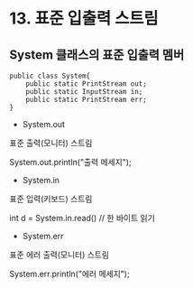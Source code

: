 # 13. 표준 입출력 스트림

## System 클래스의 표준 입출력 멤버

```
public class System{ 
	public static PrintStream out; 
	public static InputStream in; 
	public static PrintStream err; 
}
```

- System.out

표준 출력(모니터) 스트림

System.out.println("출력 메세지");

- System.in

표준 입력(키보드) 스트림

int d = System.in.read() // 한 바이트 읽기

- System.err

표준 에러 출력(모니터) 스트림

System.err.println("에러 메세지");



